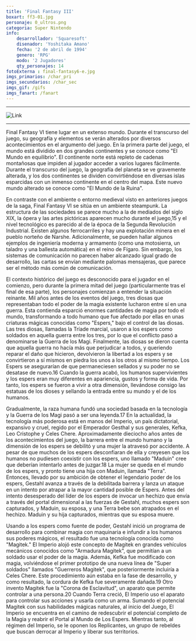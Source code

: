 ```yaml
---
title: 'Final Fantasy III'
boxart: ff3-01.jpg
personaje: 0_ultros.png
categoria: Super Nintendo
info:
    desarrollador: 'Squaresoft'
    disenador: 'Yoshitaka Amano'
    fecha: '2 de abril de 1994'
    genero: 'RPG'
    modo: '2 Jugadores'
    qty_personajes: 14
fotoExterna : final-fantasy6-e.jpg
imgs_primarios: /char_pri
imgs_secundarios: /char_sec
imgs_gif: /gifs
imgs_fanart: /fanart
---
```


___
![Link](user://pages/images/ff6w8.png?classes=img-fluid,w-100&cropResize=1200,850&derivatives=[360,720])
***

Final Fantasy VI tiene lugar en un extenso mundo. Durante el transcurso del juego, su geografía y elementos se verán alterados por diversos acontecimientos en el argumento del juego. En la primera parte del juego, el mundo está dividido en dos grandes continentes y se conoce como "El Mundo en equilibrio". El continente norte está repleto de cadenas montañosas que impiden al jugador acceder a varios lugares fácilmente. Durante el transcurso del juego, la geografía del planeta se ve gravemente alterada, y los dos continentes se dividen convirtiéndose en diversas islas esparcidas con un inmenso continente en el centro del mapa. Este nuevo mundo alterado se conoce como "El Mundo de la Ruina".

En contraste con el ambiente o entorno medieval visto en anteriores juegos de la saga, Final Fantasy VI se sitúa en un ambiente steampunk. La estructura de las sociedades se parece mucho a la de mediados del siglo XIX, la ópera y las artes pictóricas aparecen mucho durante el juego,15 y el nivel tecnológico es parecido al de la época de la Segunda Revolución Industrial. Existen algunos ferrocarriles y hay una explotación minera en el pueblo norteño de Narshe. Adicionalmente, se pueden hallar algunos ejemplos de ingeniería moderna y armamento (como una motosierra, un taladro y una ballesta automática) en el reino de Fígaro. Sin embargo, los sistemas de comunicación no parecen haber alcanzado igual grado de desarrollo, las cartas se envían mediante palomas mensajeras, que parece ser el método más común de comunicación.

El contexto histórico del juego es desconocido para el jugador en el comienzo, pero durante la primera mitad del juego (particularmente tras el final de esa parte), los personajes comienzan a entender la situación reinante. Mil años antes de los eventos del juego, tres diosas que representaban todo el poder de la magia existente lucharon entre sí en una guerra. Esta contienda esparció enormes cantidades de magia por todo el mundo, transformando a todo humano que fue afectado por ellas en unas criaturas mágicas conocidas como "Espers," bajo el control de las diosas. Las tres diosas, llamadas la Tríade marcial, usaron a los espers como soldados en aquella guerra entre los tres, por lo que el conflicto pasó a denominarse la Guerra de los Magi. Finalmente, las diosas se dieron cuenta que aquella guerra no hacía más que perjudicar a todos, y queriendo reparar el daño que hicieron, devolvieron la libertad a los espers y se convirtieron a sí mismos en piedra los unos a los otros al mismo tiempo. Los Espers se asegurarían de que permaneciesen sellados y su poder no se desatase de nuevo.16 Cuando la guerra acabó, los humanos supervivientes y los espers eran muy diferentes en apariencia, gustos y forma de vida. Por tanto, los espers se fueron a vivir a otra dimensión, llevándose consigo las estatuas de los dioses y sellando la entrada entre su mundo y el de los humanos.

Gradualmente, la raza humana fundó una sociedad basada en la tecnología y la Guerra de los Magi pasó a ser una leyenda.17 En la actualidad, la tecnología más poderosa está en manos del Imperio, un país dictatorial, expansivo y cruel, regido por el Emperador Gesthal y sus generales, Kefka, Leo Cristophe y Celes Chere. Aproximadamente dieciocho años antes de los acontecimientos del juego, la barrera entre el mundo humano y la dimensión de los espers se debilitó y una mujer la atravesó por accidente. A pesar de que muchos de los espers desconfiaran de ella y creyesen que los humanos no pudiesen coexistir con los espers, uno llamado "Maduin" cree que deberían intentarlo antes de juzgar.18 La mujer se queda en el mundo de los espers, y pronto tiene una hija con Maduin, llamada "Terra". Entonces, llevado por su ambición de obtener el legendario poder de los espers, Gestahl avanza a través de la debilitada barrera y lanza un ataque en un intento por atrapar a la mayor cantidad posible de Espers. Antes del intento desesperado del líder de los espers de invocar un hechizo que envía a través del portal dimensional a las fuerzas de Gestahl, muchos espers son capturados, y Maduin, su esposa, y una Terra bebe son atrapados en el hechizo. Maduin y su hija capturados, mientras que su esposa muere.

Usando a los espers como fuente de poder, Gestahl inició un programa de desarrollo para combinar magia con maquinaria e infundir a los humanos sus poderes mágicos, el resultado fue una tecnología conocida como "Magitek." El Imperio alojó este concepto de Magitek en grandes vehículos mecánicos conocidos como "Armadura Magitek", que permitían a un soldado usar el poder de la magia. Además, Kefka fue modificado con magia, volviéndose el primer prototipo de una nueva línea de "Super soldados" llamados "Guerreros Magitek", que posteriormente incluiría a Celes Chere. Este procedimiento aún estaba en la fase de desarrollo, y como resultado, la cordura de Kefka fue severamente dañada.19 Otro invento Magitek fue la "Corona de Esclavitud", un aparato que permite controlar a una persona.20 Cuando Terra creció, El Imperio uso el aparato para controlar sus acciones y usarla como un arma. Sumando el potencial Magitek con sus habilidades mágicas naturales, al inicio del Juego, El Imperio se encuentra en el camino de redescubrir el potencial completo de la Magia y reabrir el Portal al Mundo de Los Espers. Mientras tanto, al régimen del Imperio, se le oponen los Replicantes, un grupo de rebeldes que buscan derrocar al Imperio y liberar sus territorios.